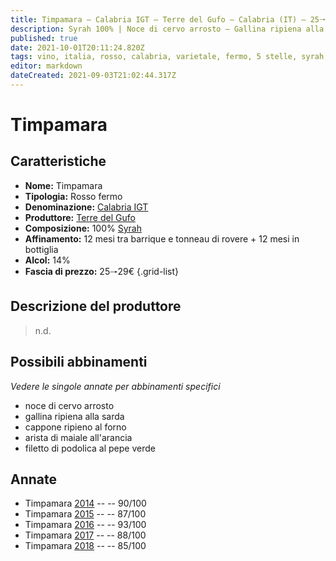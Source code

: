 ```yaml
---
title: Timpamara – Calabria IGT – Terre del Gufo – Calabria (IT) – 25🠒29€ – 3★-5★
description: Syrah 100% | Noce di cervo arrosto – Gallina ripiena alla sarda – Cappone ripieno al forno – Arista di maiale all'arancia – Filetto di podolica al pepe verde
published: true
date: 2021-10-01T20:11:24.820Z
tags: vino, italia, rosso, calabria, varietale, fermo, 5 stelle, syrah, noce di cervo arrosto, gallina ripiena alla sarda, cappone ripieno al forno, arista di maiale all'arancia, filetto di podolica al pepe verde, 25🠒29€
editor: markdown
dateCreated: 2021-09-03T21:02:44.317Z
---
```


 # Timpamara

## Caratteristiche
- **Nome:** Timpamara
- **Tipologia:** Rosso fermo
- **Denominazione:** [Calabria IGT](/denominazioni/Italia/Calabria/IGT/Calabria)
- **Produttore:** [Terre del Gufo](/produttori/Italia/Calabria/Terre-del-Gufo)
- **Composizione:** 100% [Syrah](/vitigni/Italia/bacca-nera/syrah)
- **Affinamento:** 12 mesi tra barrique e tonneau di rovere + 12 mesi in bottiglia
- **Alcol:** 14%
- **Fascia di prezzo:** 25🠒29€
{.grid-list}

## Descrizione del produttore

> n.d.

## Possibili abbinamenti
*Vedere le singole annate per abbinamenti specifici*

- noce di cervo arrosto
- gallina ripiena alla sarda
- cappone ripieno al forno
- arista di maiale all'arancia
- filetto di podolica al pepe verde

## Annate

- Timpamara [2014](vini/Italia/Calabria/Terre-del-Gufo/Timpamara/2014) -- <span class="star-4"></span> -- 90/100
- Timpamara [2015](vini/Italia/Calabria/Terre-del-Gufo/Timpamara/2015) -- <span class="star-3"></span> -- 87/100
- Timpamara [2016](vini/Italia/Calabria/Terre-del-Gufo/Timpamara/2016) -- <span class="star-5"></span> -- 93/100
- Timpamara [2017](vini/Italia/Calabria/Terre-del-Gufo/Timpamara/2017) -- <span class="star-3"></span> -- 88/100
- Timpamara [2018](vini/Italia/Calabria/Terre-del-Gufo/Timpamara/2018) -- <span class="star-3"></span> -- 85/100